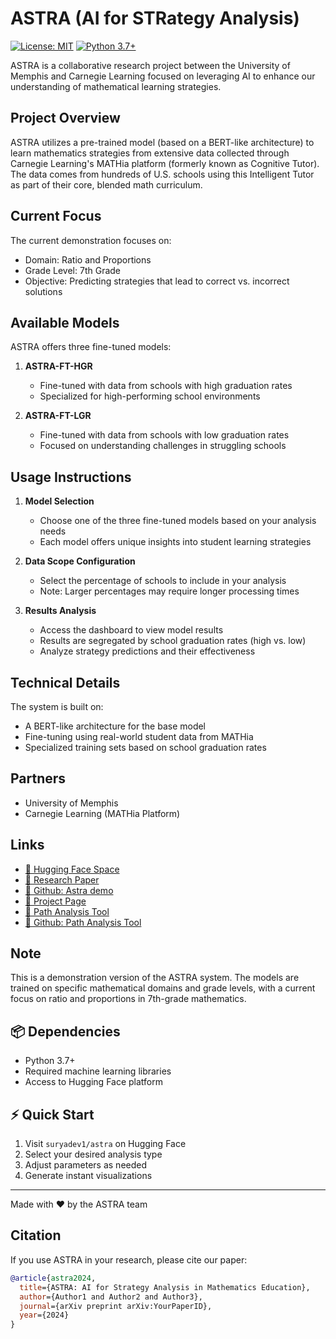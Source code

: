 # ASTRA (AI for STRategy Analysis)

[![License: MIT](https://img.shields.io/badge/License-MIT-yellow.svg)](https://opensource.org/licenses/MIT)
[![Python 3.7+](https://img.shields.io/badge/python-3.7+-blue.svg)](https://www.python.org/downloads/)


ASTRA is a collaborative research project between the University of Memphis and Carnegie Learning focused on leveraging AI to enhance our understanding of mathematical learning strategies.

## Project Overview

ASTRA utilizes a pre-trained model (based on a BERT-like architecture) to learn mathematics strategies from extensive data collected through Carnegie Learning's MATHia platform (formerly known as Cognitive Tutor). The data comes from hundreds of U.S. schools using this Intelligent Tutor as part of their core, blended math curriculum.

## Current Focus

The current demonstration focuses on:
- Domain: Ratio and Proportions
- Grade Level: 7th Grade
- Objective: Predicting strategies that lead to correct vs. incorrect solutions

## Available Models

ASTRA offers three fine-tuned models:

1. **ASTRA-FT-HGR**
   - Fine-tuned with data from schools with high graduation rates
   - Specialized for high-performing school environments

2. **ASTRA-FT-LGR**
   - Fine-tuned with data from schools with low graduation rates
   - Focused on understanding challenges in struggling schools


## Usage Instructions

1. **Model Selection**
   - Choose one of the three fine-tuned models based on your analysis needs
   - Each model offers unique insights into student learning strategies

2. **Data Scope Configuration**
   - Select the percentage of schools to include in your analysis
   - Note: Larger percentages may require longer processing times

3. **Results Analysis**
   - Access the dashboard to view model results
   - Results are segregated by school graduation rates (high vs. low)
   - Analyze strategy predictions and their effectiveness

## Technical Details

The system is built on:
- A BERT-like architecture for the base model
- Fine-tuning using real-world student data from MATHia
- Specialized training sets based on school graduation rates

## Partners

- University of Memphis
- Carnegie Learning (MATHia Platform)

## Links

- [🤗 Hugging Face Space](https://huggingface.co/spaces/suryadev1/astra)
- [📄 Research Paper](https://drive.google.com/file/d/1lbEpg8Se1ugTtkjreD8eXIg7qrplhWan/view?pli=1)
- [🤗 Github: Astra demo](https://github.com/Syudu41/ASTRA---Gates-Project)
- [🤗 Project Page](https://sites.google.com/view/astra-research/home)
- [🤗 Path Analysis Tool](https://path-analysis.vercel.app/)
- [🤗 Github: Path Analysis Tool](https://github.com/CarnegieLearningWeb/PathAnalysis)



## Note

This is a demonstration version of the ASTRA system. The models are trained on specific mathematical domains and grade levels, with a current focus on ratio and proportions in 7th-grade mathematics.

## 📦 Dependencies

- Python 3.7+
- Required machine learning libraries
- Access to Hugging Face platform

## ⚡ Quick Start

1. Visit `suryadev1/astra` on Hugging Face
2. Select your desired analysis type
3. Adjust parameters as needed
4. Generate instant visualizations


---

Made with ❤️ by the ASTRA team



## Citation

If you use ASTRA in your research, please cite our paper:

```bibtex
@article{astra2024,
  title={ASTRA: AI for Strategy Analysis in Mathematics Education},
  author={Author1 and Author2 and Author3},
  journal={arXiv preprint arXiv:YourPaperID},
  year={2024}
}
```


